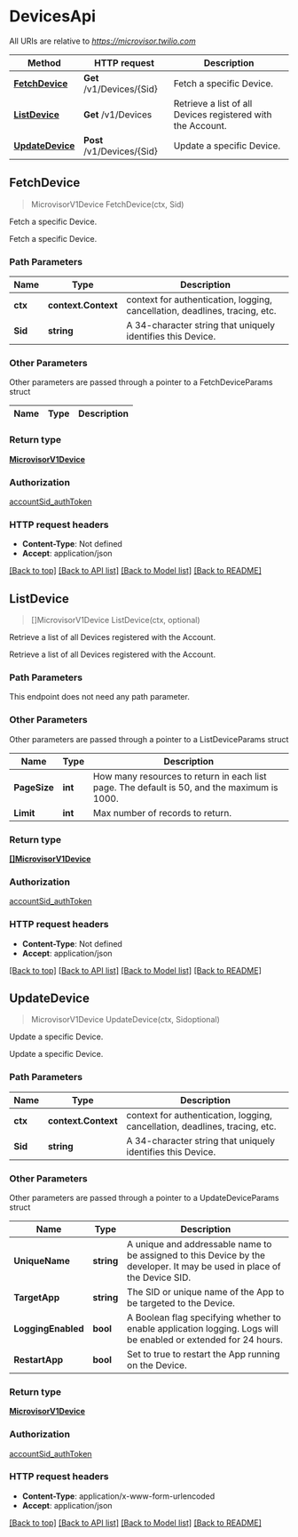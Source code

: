 # DevicesApi

All URIs are relative to *https://microvisor.twilio.com*

Method | HTTP request | Description
------------- | ------------- | -------------
[**FetchDevice**](DevicesApi.md#FetchDevice) | **Get** /v1/Devices/{Sid} | Fetch a specific Device.
[**ListDevice**](DevicesApi.md#ListDevice) | **Get** /v1/Devices | Retrieve a list of all Devices registered with the Account.
[**UpdateDevice**](DevicesApi.md#UpdateDevice) | **Post** /v1/Devices/{Sid} | Update a specific Device.



## FetchDevice

> MicrovisorV1Device FetchDevice(ctx, Sid)

Fetch a specific Device.

Fetch a specific Device.

### Path Parameters


Name | Type | Description
------------- | ------------- | -------------
**ctx** | **context.Context** | context for authentication, logging, cancellation, deadlines, tracing, etc.
**Sid** | **string** | A 34-character string that uniquely identifies this Device.

### Other Parameters

Other parameters are passed through a pointer to a FetchDeviceParams struct


Name | Type | Description
------------- | ------------- | -------------

### Return type

[**MicrovisorV1Device**](MicrovisorV1Device.md)

### Authorization

[accountSid_authToken](../README.md#accountSid_authToken)

### HTTP request headers

- **Content-Type**: Not defined
- **Accept**: application/json

[[Back to top]](#) [[Back to API list]](../README.md#documentation-for-api-endpoints)
[[Back to Model list]](../README.md#documentation-for-models)
[[Back to README]](../README.md)


## ListDevice

> []MicrovisorV1Device ListDevice(ctx, optional)

Retrieve a list of all Devices registered with the Account.

Retrieve a list of all Devices registered with the Account.

### Path Parameters

This endpoint does not need any path parameter.

### Other Parameters

Other parameters are passed through a pointer to a ListDeviceParams struct


Name | Type | Description
------------- | ------------- | -------------
**PageSize** | **int** | How many resources to return in each list page. The default is 50, and the maximum is 1000.
**Limit** | **int** | Max number of records to return.

### Return type

[**[]MicrovisorV1Device**](MicrovisorV1Device.md)

### Authorization

[accountSid_authToken](../README.md#accountSid_authToken)

### HTTP request headers

- **Content-Type**: Not defined
- **Accept**: application/json

[[Back to top]](#) [[Back to API list]](../README.md#documentation-for-api-endpoints)
[[Back to Model list]](../README.md#documentation-for-models)
[[Back to README]](../README.md)


## UpdateDevice

> MicrovisorV1Device UpdateDevice(ctx, Sidoptional)

Update a specific Device.

Update a specific Device.

### Path Parameters


Name | Type | Description
------------- | ------------- | -------------
**ctx** | **context.Context** | context for authentication, logging, cancellation, deadlines, tracing, etc.
**Sid** | **string** | A 34-character string that uniquely identifies this Device.

### Other Parameters

Other parameters are passed through a pointer to a UpdateDeviceParams struct


Name | Type | Description
------------- | ------------- | -------------
**UniqueName** | **string** | A unique and addressable name to be assigned to this Device by the developer. It may be used in place of the Device SID.
**TargetApp** | **string** | The SID or unique name of the App to be targeted to the Device.
**LoggingEnabled** | **bool** | A Boolean flag specifying whether to enable application logging. Logs will be enabled or extended for 24 hours.
**RestartApp** | **bool** | Set to true to restart the App running on the Device.

### Return type

[**MicrovisorV1Device**](MicrovisorV1Device.md)

### Authorization

[accountSid_authToken](../README.md#accountSid_authToken)

### HTTP request headers

- **Content-Type**: application/x-www-form-urlencoded
- **Accept**: application/json

[[Back to top]](#) [[Back to API list]](../README.md#documentation-for-api-endpoints)
[[Back to Model list]](../README.md#documentation-for-models)
[[Back to README]](../README.md)

